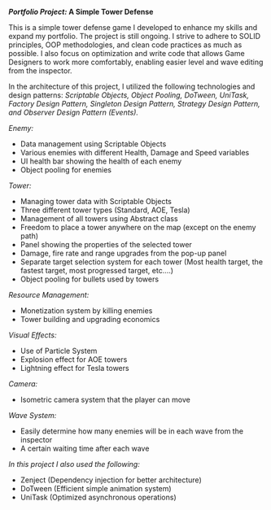 **_Portfolio Project:_ A Simple Tower Defense**

This is a simple tower defense game I developed to enhance my skills and expand my portfolio. The project is still ongoing. I strive to adhere to SOLID principles, OOP methodologies, and clean code practices as much as possible. I also focus on optimization and write code that allows Game Designers to work more comfortably, enabling easier level and wave editing from the inspector.

In the architecture of this project, I utilized the following technologies and design patterns: _Scriptable Objects, Object Pooling, DoTween, UniTask, Factory Design Pattern, Singleton Design Pattern, Strategy Design Pattern, and Observer Design Pattern (Events)._

_Enemy:_
- Data management using Scriptable Objects
- Various enemies with different Health, Damage and Speed variables
- UI health bar showing the health of each enemy
- Object pooling for enemies

_Tower:_
- Managing tower data with Scriptable Objects
- Three different tower types (Standard, AOE, Tesla)
- Management of all towers using Abstract class
- Freedom to place a tower anywhere on the map (except on the enemy path)
- Panel showing the properties of the selected tower
- Damage, fire rate and range upgrades from the pop-up panel
- Separate target selection system for each tower (Most health target, the fastest target, most progressed target, etc....)
- Object pooling for bullets used by towers

_Resource Management:_
- Monetization system by killing enemies
- Tower building and upgrading economics

_Visual Effects:_
- Use of Particle System
- Explosion effect for AOE towers
- Lightning effect for Tesla towers

_Camera:_
- Isometric camera system that the player can move

_Wave System:_
- Easily determine how many enemies will be in each wave from the inspector
- A certain waiting time after each wave

_In this project I also used the following:_
- Zenject (Dependency injection for better architecture)
- DoTween (Efficient simple animation system)
- UniTask (Optimized asynchronous operations)
